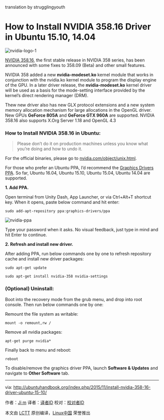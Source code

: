 translation by  strugglingyouth

How to Install NVIDIA 358.16 Driver in Ubuntu 15.10, 14.04
================================================================================
![nvidia-logo-1](http://ubuntuhandbook.org/wp-content/uploads/2015/06/nvidia-logo-1.png)

[NVIDIA 358.16][1], the first stable release in NVIDIA 358 series, has been announced with some fixes to 358.09 (Beta) and other small features.

NVIDIA 358 added a new **nvidia-modeset.ko** kernel module that works in conjunction with the nvidia.ko kernel module to program the display engine of the GPU. In a later driver release, the **nvidia-modeset.ko** kernel driver will be used as a basis for the mode-setting interface provided by the kernel’s direct rendering manager (DRM).

Thew new driver also has new GLX protocol extensions and a new system memory allocation mechanism for large allocations in the OpenGL driver. New GPUs **GeForce 805A** and **GeForce GTX 960A** are supported. NVIDIA 358.16 also supports X.Org Server 1.18 and OpenGL 4.3

### How to Install NVIDIA 358.16 in Ubuntu: ###

> Please don’t do it on production machines unless you know what you’re doing and how to undo it.

For the official binaries, please go to [nvidia.com/object/unix.html][1].

For those who prefer an Ubuntu PPA, I’d recommend the [Graphics Drivers PPA][2]. So far, Ubuntu 16.04, Ubuntu 15.10, Ubuntu 15.04, Ubuntu 14.04 are supported.

**1. Add PPA.**

Open terminal from Unity Dash, App Launcher, or via Ctrl+Alt+T shortcut key. When it opens, paste below command and hit enter:

    sudo add-apt-repository ppa:graphics-drivers/ppa

![nvidia-ppa](http://ubuntuhandbook.org/wp-content/uploads/2015/08/nvidia-ppa.jpg)

Type your password when it asks. No visual feedback, just type in mind and hit Enter to continue.

**2. Refresh and install new driver.**

After adding PPA, run below commands one by one to refresh repository cache and install new driver packages:

    sudo apt-get update
    
    sudo apt-get install nvidia-358 nvidia-settings

### (Optional) Uninstall: ###

Boot into the recovery mode from the grub menu, and drop into root console. Then run below commands one by one:

Remount the file system as writable:

    mount -o remount,rw /

Remove all nvidia packages:

    apt-get purge nvidia*

Finally back to menu and reboot:

    reboot

To disable/remove the graphics driver PPA, launch **Software & Updates** and navigate to **Other Software** tab.

--------------------------------------------------------------------------------

via: http://ubuntuhandbook.org/index.php/2015/11/install-nvidia-358-16-driver-ubuntu-15-10/

作者：[Ji m][a]
译者：[译者ID](https://github.com/译者ID)
校对：[校对者ID](https://github.com/校对者ID)

本文由 [LCTT](https://github.com/LCTT/TranslateProject) 原创编译，[Linux中国](https://linux.cn/) 荣誉推出

[a]:http://ubuntuhandbook.org/index.php/about/
[1]:http://www.nvidia.com/Download/driverResults.aspx/95921/en-us
[2]:http://www.nvidia.com/object/unix.html
[3]:https://launchpad.net/~graphics-drivers/+archive/ubuntu/ppa
